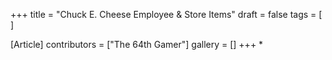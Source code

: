 +++
title = "Chuck E. Cheese Employee & Store Items"
draft = false
tags = [ ]

[Article]
contributors = ["The 64th Gamer"]
gallery = []
+++
* 
